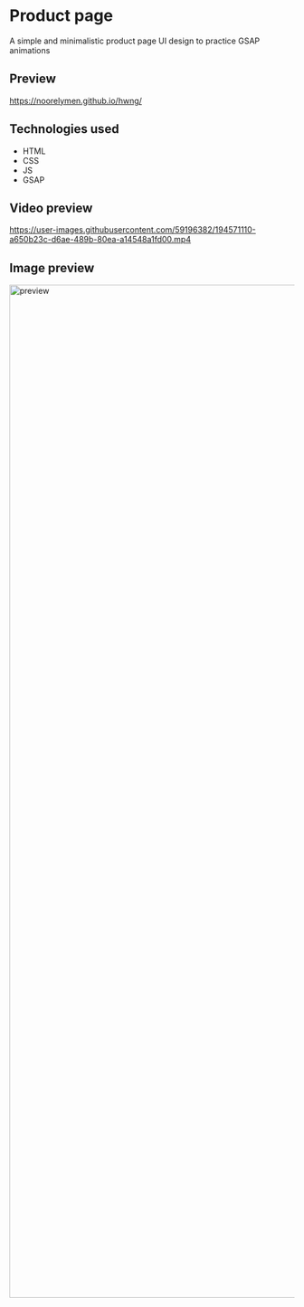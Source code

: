 # Product page

A simple and minimalistic product page UI design to practice GSAP animations

## Preview

https://noorelymen.github.io/hwng/

## Technologies used
<ul>
  <li>HTML</li>
  <li>CSS</li>
  <li>JS</li>
  <li>GSAP</li>
</ul>

## Video preview



https://user-images.githubusercontent.com/59196382/194571110-a650b23c-d6ae-489b-80ea-a14548a1fd00.mp4



## Image preview

<img width="1792" alt="preview" src="https://user-images.githubusercontent.com/59196382/194565789-5aa7be8d-cf28-4d79-b8c6-4c22538318d2.png">
